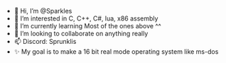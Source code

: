 - 👋 Hi, I’m @Sparkles
- 👀 I’m interested in C, C++, C#, lua, x86 assembly
- 🌱 I’m currently learning Most of the ones above ^^
- 💞️ I’m looking to collaborate on anything really
- 📫 Discord: Sprunklis
- ✨ My goal is to make a 16 bit real mode operating system like ms-dos
